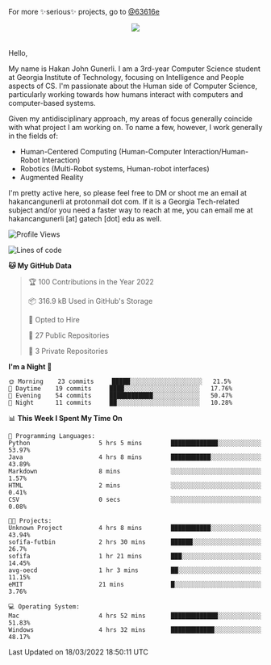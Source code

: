For more ✨serious✨ projects, go to [@63616e](https://github.com/63616e)

<div> 
<center> <img src="https://gist.githubusercontent.com/hakancangunerli/80137ecc5d849c99c01262a70f0efce0/raw/c08047c6881a89ff5eff068b4e9a64bc49438c7f/ye.png"/>
 </center>

</div>
<br>
<br>
Hello,

My name is Hakan John Gunerli. I am a 3rd-year Computer Science student at Georgia Institute of Technology, focusing on Intelligence and People aspects of CS. I'm passionate about the Human side of Computer Science, particularly working towards how humans interact with computers and computer-based systems.


Given my antidisciplinary approach, my areas of focus generally coincide with what project I am working on. To name a few, however, I work generally in the fields of:

- Human-Centered Computing (Human-Computer Interaction/Human-Robot Interaction) 
- Robotics (Multi-Robot systems, Human-robot interfaces)
- Augmented Reality



I'm pretty active here, so please feel free to DM or shoot me an email at hakancangunerli at protonmail dot com. If it is a Georgia Tech-related subject and/or you need a faster way to reach at me, you can email me at hakancangunerli [at] gatech [dot] edu as well.

 </div>
 
 </div>


<!--START_SECTION:waka-->
![Profile Views](http://img.shields.io/badge/Profile%20Views-1-blue)

![Lines of code](https://img.shields.io/badge/From%20Hello%20World%20I%27ve%20Written-172%20Thousand%20lines%20of%20code-blue)

**🐱 My GitHub Data** 

> 🏆 100 Contributions in the Year 2022
 > 
> 📦 316.9 kB Used in GitHub's Storage 
 > 
> 💼 Opted to Hire
 > 
> 📜 27 Public Repositories 
 > 
> 🔑 3 Private Repositories  
 > 
**I'm a Night 🦉** 

```text
🌞 Morning    23 commits     █████░░░░░░░░░░░░░░░░░░░░   21.5% 
🌆 Daytime    19 commits     ████░░░░░░░░░░░░░░░░░░░░░   17.76% 
🌃 Evening    54 commits     ████████████░░░░░░░░░░░░░   50.47% 
🌙 Night      11 commits     ██░░░░░░░░░░░░░░░░░░░░░░░   10.28%

```


📊 **This Week I Spent My Time On** 

```text
💬 Programming Languages: 
Python                   5 hrs 5 mins        █████████████░░░░░░░░░░░░   53.97% 
Java                     4 hrs 8 mins        ███████████░░░░░░░░░░░░░░   43.89% 
Markdown                 8 mins              ░░░░░░░░░░░░░░░░░░░░░░░░░   1.57% 
HTML                     2 mins              ░░░░░░░░░░░░░░░░░░░░░░░░░   0.41% 
CSV                      0 secs              ░░░░░░░░░░░░░░░░░░░░░░░░░   0.08%

🐱‍💻 Projects: 
Unknown Project          4 hrs 8 mins        ███████████░░░░░░░░░░░░░░   43.94% 
sofifa-futbin            2 hrs 30 mins       ██████░░░░░░░░░░░░░░░░░░░   26.7% 
sofifa                   1 hr 21 mins        ███░░░░░░░░░░░░░░░░░░░░░░   14.45% 
avg-oecd                 1 hr 3 mins         ██░░░░░░░░░░░░░░░░░░░░░░░   11.15% 
eMIT                     21 mins             █░░░░░░░░░░░░░░░░░░░░░░░░   3.76%

💻 Operating System: 
Mac                      4 hrs 52 mins       █████████████░░░░░░░░░░░░   51.83% 
Windows                  4 hrs 32 mins       ████████████░░░░░░░░░░░░░   48.17%

```


 Last Updated on 18/03/2022 18:50:11 UTC
<!--END_SECTION:waka-->


